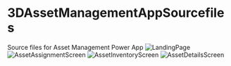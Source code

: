 # 3DAssetManagementAppSourcefiles
Source files for Asset Management Power App
![LandingPage](https://user-images.githubusercontent.com/97269969/178017470-f9967f90-8db6-481b-abbb-eeadcf342c8d.JPG)
![AssetAssignmentScreen](https://user-images.githubusercontent.com/97269969/178017494-83724f91-4cf8-4332-8777-84b4f2486284.JPG)
![AssetInventoryScreen](https://user-images.githubusercontent.com/97269969/178017510-b946e711-a775-4c53-8db6-6cacb0a6370e.JPG)
![AssetDetailsScreen](https://user-images.githubusercontent.com/97269969/178017519-37562236-e7db-4fe7-803a-f59feac5c6f3.JPG)

